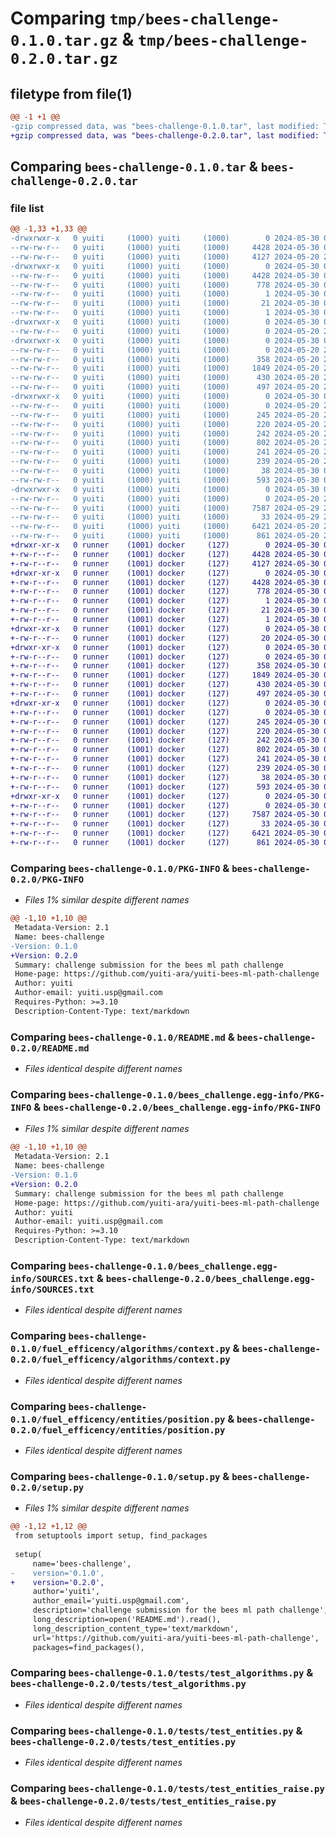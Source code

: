 # Comparing `tmp/bees-challenge-0.1.0.tar.gz` & `tmp/bees-challenge-0.2.0.tar.gz`

## filetype from file(1)

```diff
@@ -1 +1 @@
-gzip compressed data, was "bees-challenge-0.1.0.tar", last modified: Thu May 30 02:30:34 2024, max compression
+gzip compressed data, was "bees-challenge-0.2.0.tar", last modified: Thu May 30 05:21:33 2024, max compression
```

## Comparing `bees-challenge-0.1.0.tar` & `bees-challenge-0.2.0.tar`

### file list

```diff
@@ -1,33 +1,33 @@
-drwxrwxr-x   0 yuiti     (1000) yuiti     (1000)        0 2024-05-30 02:30:34.595650 bees-challenge-0.1.0/
--rw-rw-r--   0 yuiti     (1000) yuiti     (1000)     4428 2024-05-30 02:30:34.591650 bees-challenge-0.1.0/PKG-INFO
--rw-rw-r--   0 yuiti     (1000) yuiti     (1000)     4127 2024-05-20 21:25:27.000000 bees-challenge-0.1.0/README.md
-drwxrwxr-x   0 yuiti     (1000) yuiti     (1000)        0 2024-05-30 02:30:34.587649 bees-challenge-0.1.0/bees_challenge.egg-info/
--rw-rw-r--   0 yuiti     (1000) yuiti     (1000)     4428 2024-05-30 02:30:34.000000 bees-challenge-0.1.0/bees_challenge.egg-info/PKG-INFO
--rw-rw-r--   0 yuiti     (1000) yuiti     (1000)      778 2024-05-30 02:30:34.000000 bees-challenge-0.1.0/bees_challenge.egg-info/SOURCES.txt
--rw-rw-r--   0 yuiti     (1000) yuiti     (1000)        1 2024-05-30 02:30:34.000000 bees-challenge-0.1.0/bees_challenge.egg-info/dependency_links.txt
--rw-rw-r--   0 yuiti     (1000) yuiti     (1000)       21 2024-05-30 02:30:34.000000 bees-challenge-0.1.0/bees_challenge.egg-info/top_level.txt
--rw-rw-r--   0 yuiti     (1000) yuiti     (1000)        1 2024-05-30 02:30:34.000000 bees-challenge-0.1.0/bees_challenge.egg-info/zip-safe
-drwxrwxr-x   0 yuiti     (1000) yuiti     (1000)        0 2024-05-30 02:30:34.587649 bees-challenge-0.1.0/fuel_efficency/
--rw-rw-r--   0 yuiti     (1000) yuiti     (1000)        0 2024-05-20 21:25:27.000000 bees-challenge-0.1.0/fuel_efficency/__init__.py
-drwxrwxr-x   0 yuiti     (1000) yuiti     (1000)        0 2024-05-30 02:30:34.591650 bees-challenge-0.1.0/fuel_efficency/algorithms/
--rw-rw-r--   0 yuiti     (1000) yuiti     (1000)        0 2024-05-20 21:25:27.000000 bees-challenge-0.1.0/fuel_efficency/algorithms/__init__.py
--rw-rw-r--   0 yuiti     (1000) yuiti     (1000)      358 2024-05-20 21:25:27.000000 bees-challenge-0.1.0/fuel_efficency/algorithms/a_star.py
--rw-rw-r--   0 yuiti     (1000) yuiti     (1000)     1849 2024-05-20 21:25:27.000000 bees-challenge-0.1.0/fuel_efficency/algorithms/context.py
--rw-rw-r--   0 yuiti     (1000) yuiti     (1000)      430 2024-05-20 21:25:27.000000 bees-challenge-0.1.0/fuel_efficency/algorithms/dijkstra.py
--rw-rw-r--   0 yuiti     (1000) yuiti     (1000)      497 2024-05-20 21:25:27.000000 bees-challenge-0.1.0/fuel_efficency/algorithms/path_finding.py
-drwxrwxr-x   0 yuiti     (1000) yuiti     (1000)        0 2024-05-30 02:30:34.591650 bees-challenge-0.1.0/fuel_efficency/entities/
--rw-rw-r--   0 yuiti     (1000) yuiti     (1000)        0 2024-05-20 21:25:27.000000 bees-challenge-0.1.0/fuel_efficency/entities/__init__.py
--rw-rw-r--   0 yuiti     (1000) yuiti     (1000)      245 2024-05-20 21:25:27.000000 bees-challenge-0.1.0/fuel_efficency/entities/down_hill.py
--rw-rw-r--   0 yuiti     (1000) yuiti     (1000)      220 2024-05-20 21:25:27.000000 bees-challenge-0.1.0/fuel_efficency/entities/node.py
--rw-rw-r--   0 yuiti     (1000) yuiti     (1000)      242 2024-05-20 21:25:27.000000 bees-challenge-0.1.0/fuel_efficency/entities/plateau.py
--rw-rw-r--   0 yuiti     (1000) yuiti     (1000)      802 2024-05-20 21:25:27.000000 bees-challenge-0.1.0/fuel_efficency/entities/position.py
--rw-rw-r--   0 yuiti     (1000) yuiti     (1000)      241 2024-05-20 21:25:27.000000 bees-challenge-0.1.0/fuel_efficency/entities/up_hill.py
--rw-rw-r--   0 yuiti     (1000) yuiti     (1000)      239 2024-05-20 21:25:27.000000 bees-challenge-0.1.0/fuel_efficency/entities/valley.py
--rw-rw-r--   0 yuiti     (1000) yuiti     (1000)       38 2024-05-30 02:30:34.595650 bees-challenge-0.1.0/setup.cfg
--rw-rw-r--   0 yuiti     (1000) yuiti     (1000)      593 2024-05-30 02:30:06.000000 bees-challenge-0.1.0/setup.py
-drwxrwxr-x   0 yuiti     (1000) yuiti     (1000)        0 2024-05-30 02:30:34.591650 bees-challenge-0.1.0/tests/
--rw-rw-r--   0 yuiti     (1000) yuiti     (1000)        0 2024-05-20 21:25:27.000000 bees-challenge-0.1.0/tests/__init__.py
--rw-rw-r--   0 yuiti     (1000) yuiti     (1000)     7587 2024-05-29 22:15:08.000000 bees-challenge-0.1.0/tests/test_algorithms.py
--rw-rw-r--   0 yuiti     (1000) yuiti     (1000)       33 2024-05-29 22:15:43.000000 bees-challenge-0.1.0/tests/test_ci.py
--rw-rw-r--   0 yuiti     (1000) yuiti     (1000)     6421 2024-05-20 21:25:27.000000 bees-challenge-0.1.0/tests/test_entities.py
--rw-rw-r--   0 yuiti     (1000) yuiti     (1000)      861 2024-05-20 21:25:27.000000 bees-challenge-0.1.0/tests/test_entities_raise.py
+drwxr-xr-x   0 runner    (1001) docker     (127)        0 2024-05-30 05:21:33.113764 bees-challenge-0.2.0/
+-rw-r--r--   0 runner    (1001) docker     (127)     4428 2024-05-30 05:21:33.109764 bees-challenge-0.2.0/PKG-INFO
+-rw-r--r--   0 runner    (1001) docker     (127)     4127 2024-05-30 05:21:11.000000 bees-challenge-0.2.0/README.md
+drwxr-xr-x   0 runner    (1001) docker     (127)        0 2024-05-30 05:21:33.105764 bees-challenge-0.2.0/bees_challenge.egg-info/
+-rw-r--r--   0 runner    (1001) docker     (127)     4428 2024-05-30 05:21:33.000000 bees-challenge-0.2.0/bees_challenge.egg-info/PKG-INFO
+-rw-r--r--   0 runner    (1001) docker     (127)      778 2024-05-30 05:21:33.000000 bees-challenge-0.2.0/bees_challenge.egg-info/SOURCES.txt
+-rw-r--r--   0 runner    (1001) docker     (127)        1 2024-05-30 05:21:33.000000 bees-challenge-0.2.0/bees_challenge.egg-info/dependency_links.txt
+-rw-r--r--   0 runner    (1001) docker     (127)       21 2024-05-30 05:21:33.000000 bees-challenge-0.2.0/bees_challenge.egg-info/top_level.txt
+-rw-r--r--   0 runner    (1001) docker     (127)        1 2024-05-30 05:21:33.000000 bees-challenge-0.2.0/bees_challenge.egg-info/zip-safe
+drwxr-xr-x   0 runner    (1001) docker     (127)        0 2024-05-30 05:21:33.105764 bees-challenge-0.2.0/fuel_efficency/
+-rw-r--r--   0 runner    (1001) docker     (127)       20 2024-05-30 05:21:32.000000 bees-challenge-0.2.0/fuel_efficency/__init__.py
+drwxr-xr-x   0 runner    (1001) docker     (127)        0 2024-05-30 05:21:33.109764 bees-challenge-0.2.0/fuel_efficency/algorithms/
+-rw-r--r--   0 runner    (1001) docker     (127)        0 2024-05-30 05:21:11.000000 bees-challenge-0.2.0/fuel_efficency/algorithms/__init__.py
+-rw-r--r--   0 runner    (1001) docker     (127)      358 2024-05-30 05:21:11.000000 bees-challenge-0.2.0/fuel_efficency/algorithms/a_star.py
+-rw-r--r--   0 runner    (1001) docker     (127)     1849 2024-05-30 05:21:11.000000 bees-challenge-0.2.0/fuel_efficency/algorithms/context.py
+-rw-r--r--   0 runner    (1001) docker     (127)      430 2024-05-30 05:21:11.000000 bees-challenge-0.2.0/fuel_efficency/algorithms/dijkstra.py
+-rw-r--r--   0 runner    (1001) docker     (127)      497 2024-05-30 05:21:11.000000 bees-challenge-0.2.0/fuel_efficency/algorithms/path_finding.py
+drwxr-xr-x   0 runner    (1001) docker     (127)        0 2024-05-30 05:21:33.109764 bees-challenge-0.2.0/fuel_efficency/entities/
+-rw-r--r--   0 runner    (1001) docker     (127)        0 2024-05-30 05:21:11.000000 bees-challenge-0.2.0/fuel_efficency/entities/__init__.py
+-rw-r--r--   0 runner    (1001) docker     (127)      245 2024-05-30 05:21:11.000000 bees-challenge-0.2.0/fuel_efficency/entities/down_hill.py
+-rw-r--r--   0 runner    (1001) docker     (127)      220 2024-05-30 05:21:11.000000 bees-challenge-0.2.0/fuel_efficency/entities/node.py
+-rw-r--r--   0 runner    (1001) docker     (127)      242 2024-05-30 05:21:11.000000 bees-challenge-0.2.0/fuel_efficency/entities/plateau.py
+-rw-r--r--   0 runner    (1001) docker     (127)      802 2024-05-30 05:21:11.000000 bees-challenge-0.2.0/fuel_efficency/entities/position.py
+-rw-r--r--   0 runner    (1001) docker     (127)      241 2024-05-30 05:21:11.000000 bees-challenge-0.2.0/fuel_efficency/entities/up_hill.py
+-rw-r--r--   0 runner    (1001) docker     (127)      239 2024-05-30 05:21:11.000000 bees-challenge-0.2.0/fuel_efficency/entities/valley.py
+-rw-r--r--   0 runner    (1001) docker     (127)       38 2024-05-30 05:21:33.113764 bees-challenge-0.2.0/setup.cfg
+-rw-r--r--   0 runner    (1001) docker     (127)      593 2024-05-30 05:21:32.000000 bees-challenge-0.2.0/setup.py
+drwxr-xr-x   0 runner    (1001) docker     (127)        0 2024-05-30 05:21:33.109764 bees-challenge-0.2.0/tests/
+-rw-r--r--   0 runner    (1001) docker     (127)        0 2024-05-30 05:21:11.000000 bees-challenge-0.2.0/tests/__init__.py
+-rw-r--r--   0 runner    (1001) docker     (127)     7587 2024-05-30 05:21:11.000000 bees-challenge-0.2.0/tests/test_algorithms.py
+-rw-r--r--   0 runner    (1001) docker     (127)       33 2024-05-30 05:21:11.000000 bees-challenge-0.2.0/tests/test_ci.py
+-rw-r--r--   0 runner    (1001) docker     (127)     6421 2024-05-30 05:21:11.000000 bees-challenge-0.2.0/tests/test_entities.py
+-rw-r--r--   0 runner    (1001) docker     (127)      861 2024-05-30 05:21:11.000000 bees-challenge-0.2.0/tests/test_entities_raise.py
```

### Comparing `bees-challenge-0.1.0/PKG-INFO` & `bees-challenge-0.2.0/PKG-INFO`

 * *Files 1% similar despite different names*

```diff
@@ -1,10 +1,10 @@
 Metadata-Version: 2.1
 Name: bees-challenge
-Version: 0.1.0
+Version: 0.2.0
 Summary: challenge submission for the bees ml path challenge
 Home-page: https://github.com/yuiti-ara/yuiti-bees-ml-path-challenge
 Author: yuiti
 Author-email: yuiti.usp@gmail.com
 Requires-Python: >=3.10
 Description-Content-Type: text/markdown
```

### Comparing `bees-challenge-0.1.0/README.md` & `bees-challenge-0.2.0/README.md`

 * *Files identical despite different names*

### Comparing `bees-challenge-0.1.0/bees_challenge.egg-info/PKG-INFO` & `bees-challenge-0.2.0/bees_challenge.egg-info/PKG-INFO`

 * *Files 1% similar despite different names*

```diff
@@ -1,10 +1,10 @@
 Metadata-Version: 2.1
 Name: bees-challenge
-Version: 0.1.0
+Version: 0.2.0
 Summary: challenge submission for the bees ml path challenge
 Home-page: https://github.com/yuiti-ara/yuiti-bees-ml-path-challenge
 Author: yuiti
 Author-email: yuiti.usp@gmail.com
 Requires-Python: >=3.10
 Description-Content-Type: text/markdown
```

### Comparing `bees-challenge-0.1.0/bees_challenge.egg-info/SOURCES.txt` & `bees-challenge-0.2.0/bees_challenge.egg-info/SOURCES.txt`

 * *Files identical despite different names*

### Comparing `bees-challenge-0.1.0/fuel_efficency/algorithms/context.py` & `bees-challenge-0.2.0/fuel_efficency/algorithms/context.py`

 * *Files identical despite different names*

### Comparing `bees-challenge-0.1.0/fuel_efficency/entities/position.py` & `bees-challenge-0.2.0/fuel_efficency/entities/position.py`

 * *Files identical despite different names*

### Comparing `bees-challenge-0.1.0/setup.py` & `bees-challenge-0.2.0/setup.py`

 * *Files 1% similar despite different names*

```diff
@@ -1,12 +1,12 @@
 from setuptools import setup, find_packages
 
 setup(
     name='bees-challenge',
-    version='0.1.0',
+    version='0.2.0',
     author='yuiti',
     author_email='yuiti.usp@gmail.com',
     description='challenge submission for the bees ml path challenge',
     long_description=open('README.md').read(),
     long_description_content_type='text/markdown',
     url='https://github.com/yuiti-ara/yuiti-bees-ml-path-challenge',
     packages=find_packages(),
```

### Comparing `bees-challenge-0.1.0/tests/test_algorithms.py` & `bees-challenge-0.2.0/tests/test_algorithms.py`

 * *Files identical despite different names*

### Comparing `bees-challenge-0.1.0/tests/test_entities.py` & `bees-challenge-0.2.0/tests/test_entities.py`

 * *Files identical despite different names*

### Comparing `bees-challenge-0.1.0/tests/test_entities_raise.py` & `bees-challenge-0.2.0/tests/test_entities_raise.py`

 * *Files identical despite different names*

